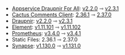 * [Appservice Draupnir For All](https://github.com/the-draupnir-project/Draupnir): [v2.2.0](https://github.com/the-draupnir-project/Draupnir/releases/tag/v2.2.0) ⇾ [v2.3.1](https://github.com/the-draupnir-project/Draupnir/releases/tag/v2.3.1)
* [Cactus Comments Client](https://gitlab.com/cactus-comments/cactus-client): [2.36.1](https://gitlab.com/cactus-comments/cactus-client/-/tags/2.36.1) ⇾ [2.37.0](https://gitlab.com/cactus-comments/cactus-client/-/tags/2.37.0)
* [Draupnir](https://github.com/the-draupnir-project/Draupnir): [v2.2.0](https://github.com/the-draupnir-project/Draupnir/releases/tag/v2.2.0) ⇾ [v2.3.1](https://github.com/the-draupnir-project/Draupnir/releases/tag/v2.3.1)
* [Element](https://github.com/element-hq/element-web): [v1.11.101](https://github.com/element-hq/element-web/releases/tag/v1.11.101) ⇾ [v1.11.102](https://github.com/element-hq/element-web/releases/tag/v1.11.102)
* [Prometheus](https://github.com/prometheus/prometheus): [v3.4.0](https://github.com/prometheus/prometheus/releases/tag/v3.4.0) ⇾ [v3.4.1](https://github.com/prometheus/prometheus/releases/tag/v3.4.1)
* Static Files: 2.36.1 ⇾ 2.37.0
* [Synapse](https://github.com/element-hq/synapse): [v1.130.0](https://github.com/element-hq/synapse/releases/tag/v1.130.0) ⇾ [v1.131.0](https://github.com/element-hq/synapse/releases/tag/v1.131.0)

